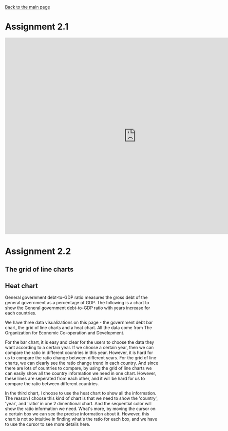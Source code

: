 [Back to the main page](/README.md)

# Assignment 2.1

<iframe src="https://data.oecd.org/chart/69xr" width="860" height="645" style="border: 0" mozallowfullscreen="true" webkitallowfullscreen="true" allowfullscreen="true"><a href="https://data.oecd.org/chart/69xr" target="_blank">OECD Chart: General government debt, Total, % of GDP, Annual, 2019</a></iframe>

# Assignment 2.2

## The grid of line charts
<div class="flourish-embed flourish-chart" data-src="visualisation/4267148"><script src="https://public.flourish.studio/resources/embed.js"></script></div>

## Heat chart
General government debt-to-GDP ratio measures the gross debt of the general government as a percentage of GDP. The following is a chart to show the General government debt-to-GDP ratio with years increase for each countries.

<div class="flourish-embed flourish-heatmap" data-src="visualisation/4267571"><script src="https://public.flourish.studio/resources/embed.js"></script></div>

We have three data visualizations on this page - the government debt bar chart, the grid of line charts and a heat chart. All the data come from The Organization for Economic Co-operation and Development. 

For the bar chart, it is easy and clear for the users to choose the data they want according to a certain year. If we choose a certain year, then we can compare the ratio in different countries in this year. However, it is hard for us to compare the ratio change between different years. For the grid of line charts, we can clearly see the ratio change trend in each country. And since there are lots of countries to compare, by using the grid of line charts we can easily show all the country information we need in one chart. However, these lines are seperated from each other, and it will be hard for us to compare the ratio between different countries.

In the third chart, I choose to use the heat chart to show all the information. The reason I choose this kind of chart is that we need to show the 'country', 'year', and 'ratio' in one 2 dimentional chart. And the sequential color will show the ratio information we need. What's more, by moving the cursor on a certain box we can see the precise information about it. However, this chart is not so intuitive in finding what's the ratio for each box, and we have to use the cursor to see more details here.
